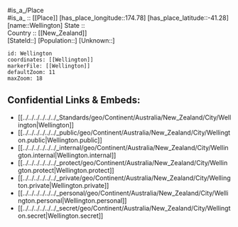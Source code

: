 ﻿---
location: [-41.28,174.78] 
mapzoom: [7,12] 
mapmarker: city 
type: City
tags:
- geo/City


SpocWebEntityId: 35530
isDeleted: false
confidential: public

---
#is_a_/Place  
#is_a_ :: [[Place]] 
[has_place_longitude::174.78] 
[has_place_latitude::-41.28] 
[name::Wellington] 
State ::  
Country :: [[New_Zealand]]  
[StateId::] 
[Population::] 
[Unknown::] 


```leaflet
id: Wellington
coordinates: [[Wellington]] 
markerFile: [[Wellington]] 
defaultZoom: 11 
maxZoom: 18
```


## Confidential Links & Embeds: 
- [[../../../../../../_Standards/geo/Continent/Australia/New_Zealand/City/Wellington|Wellington]] 
- [[../../../../../../_public/geo/Continent/Australia/New_Zealand/City/Wellington.public|Wellington.public]] 
- [[../../../../../../_internal/geo/Continent/Australia/New_Zealand/City/Wellington.internal|Wellington.internal]] 
- [[../../../../../../_protect/geo/Continent/Australia/New_Zealand/City/Wellington.protect|Wellington.protect]] 
- [[../../../../../../_private/geo/Continent/Australia/New_Zealand/City/Wellington.private|Wellington.private]] 
- [[../../../../../../_personal/geo/Continent/Australia/New_Zealand/City/Wellington.personal|Wellington.personal]] 
- [[../../../../../../_secret/geo/Continent/Australia/New_Zealand/City/Wellington.secret|Wellington.secret]] 
